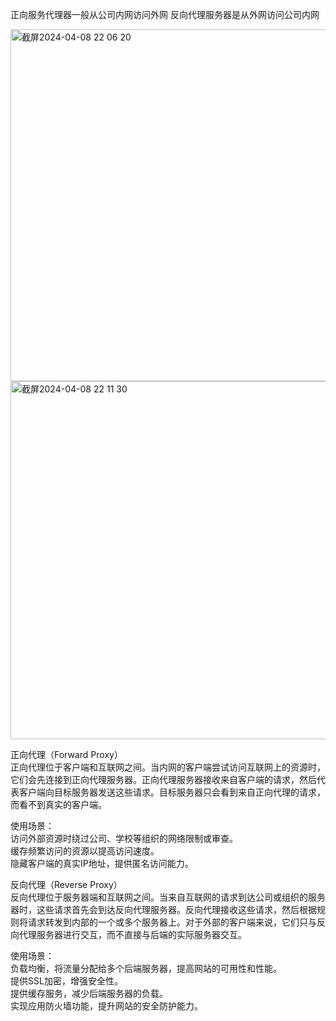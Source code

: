 正向服务代理器一般从公司内网访问外网 反向代理服务器是从外网访问公司内网

<img width="563" alt="截屏2024-04-08 22 06 20" src="https://github.com/xkong-study/reggie_delivery_note/assets/100473178/2fa50b71-1583-41e2-91d0-52b47fdc0f10">

<img width="573" alt="截屏2024-04-08 22 11 30" src="https://github.com/xkong-study/reggie_delivery_note/assets/100473178/0859917e-0014-4db4-b53c-3b8f19463bb3">
 
正向代理（Forward Proxy）       
正向代理位于客户端和互联网之间。当内网的客户端尝试访问互联网上的资源时，它们会先连接到正向代理服务器。正向代理服务器接收来自客户端的请求，然后代表客户端向目标服务器发送这些请求。目标服务器只会看到来自正向代理的请求，而看不到真实的客户端。       

使用场景：   
访问外部资源时绕过公司、学校等组织的网络限制或审查。      
缓存频繁访问的资源以提高访问速度。       
隐藏客户端的真实IP地址，提供匿名访问能力。         

反向代理（Reverse Proxy）        
反向代理位于服务器端和互联网之间。当来自互联网的请求到达公司或组织的服务器时，这些请求首先会到达反向代理服务器。反向代理接收这些请求，然后根据规则将请求转发到内部的一个或多个服务器上。对于外部的客户端来说，它们只与反向代理服务器进行交互，而不直接与后端的实际服务器交互。        

使用场景：      
负载均衡，将流量分配给多个后端服务器，提高网站的可用性和性能。         
提供SSL加密，增强安全性。    
提供缓存服务，减少后端服务器的负载。         
实现应用防火墙功能，提升网站的安全防护能力。           
